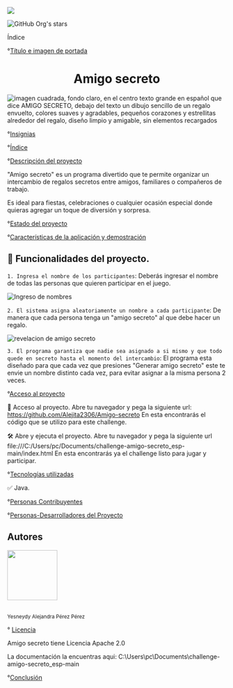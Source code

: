 <p align="left">
<img src="https://img.shields.io/badge/STATUS-EN%20DESAROLLO-green">
</p>

![GitHub Org's stars](https://img.shields.io/github/stars/Alejita2306?style=social)

Índice

°[Título e imagen de portada](#Título-e-imagen-de-portada)

<h1 align="center"> Amigo secreto </h1>

![imagen cuadrada, fondo claro, en el centro texto grande en español que dice AMIGO SECRETO, debajo del texto un dibujo sencillo de un regalo envuelto, colores suaves y agradables, pequeños corazones y estrellitas alrededor del regalo, diseño limpio y amigable, sin elementos recargados](https://github.com/user-attachments/assets/1c84356c-9ed5-4b09-8924-cd88b616cee6)


°[Insignias](#insignias)

°[Índice](#índice)

°[Descripción del proyecto](#descripción-del-proyecto)

"Amigo secreto" es un programa divertido que te permite organizar un intercambio de regalos secretos entre amigos, familiares o compañeros de trabajo.

Es ideal para fiestas, celebraciones o cualquier ocasión especial donde quieras agregar un toque de diversión y sorpresa.

°[Estado del proyecto](#Estado-del-proyecto)

°[Características de la aplicación y demostración](#Características-de-la-aplicación-y-demostración)

## :hammer: Funcionalidades del proyecto.
`1. Ingresa el nombre de los participantes`: Deberás ingresar el nombre de todas las personas que quieren participar en el juego.

![Ingreso de nombres](https://github.com/user-attachments/assets/3bd971f7-fa02-4d7a-a2ae-e6c6bc57e167)

`2. El sistema asigna aleatoriamente un nombre a cada participante`: De manera que cada persona tenga un "amigo secreto" al que debe hacer un regalo.

![revelacion de amigo secreto](https://github.com/user-attachments/assets/060782c7-ce0e-4fd6-b512-d02aefdd100f)

`3. El programa garantiza que nadie sea asignado a si mismo y que todo quede en secreto hasta el momento del intercambio`: El programa esta diseñado para que cada vez que presiones "Generar amigo secreto" 
este te envie un nombre distinto cada vez, para evitar asignar a la misma persona 2 veces.

°[Acceso al proyecto](#acceso-proyecto)

📁 Acceso al proyecto.
Abre tu navegador y pega la siguiente url: https://github.com/Alejita2306/Amigo-secreto
En esta encontrarás el código que se utilizo para este challenge.

🛠️ Abre y ejecuta el proyecto.
Abre tu navegador y pega la siguiente url file:///C:/Users/pc/Documents/challenge-amigo-secreto_esp-main/index.html
En esta encontrarás ya el challenge listo para jugar y participar.

°[Tecnologías utilizadas](#tecnologías-utilizadas)

✅ Java.

°[Personas Contribuyentes](#personas-contribuyentes)

°[Personas-Desarrolladores del Proyecto](#personas-desarrolladores)

## Autores
<img src="https://github.com/user-attachments/assets/e1c42d06-118a-447b-9396-4ca5205c2405" width=115>

<br><sub>Yesneydy Alejandra Pérez Pérez</sub>


° [Licencia](#licencia)

Amigo secreto tiene Licencia Apache 2.0

La documentación la encuentras aqui: C:\Users\pc\Documents\challenge-amigo-secreto_esp-main
 
°[Conclusión](#conclusión)
